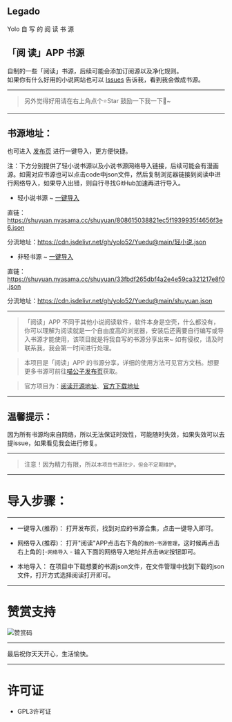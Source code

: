 ##  Legado
Yolo  自 写 的 阅 读 书 源

## 「阅 读」APP 书源
自制的一些「阅读」书源，后续可能会添加订阅源以及净化规则。  
如果你有什么好用的小说网站也可以 [Issues](https://github.com/yolo52/Legado/issues/new) 告诉我，看到我会做成书源。
****
> 另外觉得好用请在右上角点个⭐Star 鼓励一下我一下🥰~   
****

## 书源地址： 
也可进入 [发布页](https://yolo52.github.io/Yuedu/) 进行一键导入，更方便快捷。

注：下方分别提供了轻小说书源以及小说书源网络导入链接，后续可能会有漫画源。如需对应书源也可以点击code中json文件，然后复制浏览器链接到阅读中进行网络导入，如果导入出错，则自行寻找GitHub加速再进行导入。

- 轻小说书源 ~ [一键导入](legado://import/bookSource?src=https://shuyuan.nyasama.cc/shuyuan/808615038821ec5f1939935f4656f3e6.json)

直链：https://shuyuan.nyasama.cc/shuyuan/808615038821ec5f1939935f4656f3e6.json

分流地址：https://cdn.jsdelivr.net/gh/yolo52/Yuedu@main/轻小说.json

- 非轻书源 ~ [一键导入](legado://import/bookSource?src=https://shuyuan.nyasama.cc/shuyuan/33fbdf265dbf4a2e4e59ca321217e8f0.json)

直链：https://shuyuan.nyasama.cc/shuyuan/33fbdf265dbf4a2e4e59ca321217e8f0.json

分流地址：https://cdn.jsdelivr.net/gh/yolo52/Yuedu@main/shuyuan.json

****

>「阅读」APP 不同于其他小说阅读软件，软件本身是空壳，什么都没有，你可以理解为阅读就是一个自由度高的浏览器，安装后还需要自行编写或导入书源才能使用，该项目就是将我自写的书源分享出来~  如有侵权，请及时联系我，我会第一时间进行处理。

> 本项目是「阅读」APP 的书源分享，详细的使用方法可见官方文档。想要更多书源可前往[喵公子发布页](http://yuedu.miaogongzi.net/gx.html)获取。

> 官方项目为：[阅读开源地址](https://github.com/gedoor/legado)、[官方下载地址](https://github.com/gedoor/legado/releases)

****

## 温馨提示：

因为所有书源均来自网络，所以无法保证时效性，可能随时失效，如果失效可以去提issue，如果看见我会进行修复。

****
> 注意！因为精力有限，所以`本项目书源较少，但会不定期维护`。
****

# 导入步骤：

****
- 一键导入(推荐)：
打开发布页，找到对应的书源合集，点击一键导入即可。

- 网络导入(推荐)：
打开"阅读"APP点击右下角的`我的`-`书源管理`，这时候再点击右上角的`┇`-`网络导入` - 输入下面的网络导入地址并点击`确定`按钮即可。

- 本地导入：
在项目中下载想要的书源json文件，在文件管理中找到下载的json文件，打开方式选择阅读打开即可。
****
# 赞赏支持

![赞赏码](https://gitee.com/yolo-living/file/raw/master/mm_reward_qrcode_1731775771920.png)

****
最后祝你天天开心，生活愉快。
****

# 许可证 
- GPL3许可证
